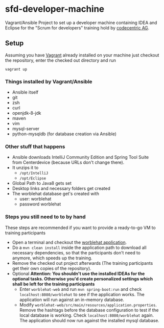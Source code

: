 # sfd-developer-machine
Vagrant/Ansible Project to set up a developer machine containing IDEA and Eclipse for the "Scrum for developers" training hold by [codecentric AG](https://www.codecentric.de).

## Setup
Assuming you have [Vagrant](https://www.vagrantup.com/) already installed on your machine just checkout the repository, enter the checked out directory and run

```vagrant up```

### Things installed by Vagrant/Ansible
  * Ansible itself
  * git
  * zsh
  * curl
  * openjdk-8-jdk
  * maven
  * vim
  * mysql-server
  * python-mysqldb (for database creation via Ansible)

### Other stuff that happens
  * Ansible downloads IntelliJ Community Edition and Spring Tool Suite from Centerdevice (because URLs don't change there).
  * It unzips it to
    * ```/opt/IntelliJ```
    * ```/opt/Eclipse```
  * Global Path to Java8 gets set
  * Desktop links and necessary folders get created
  * The worblehat database get's created with
    * user: worblehat
    * password worblehat

### Steps you still need to to by hand
These steps are recommended if you want to provide a ready-to-go VM to training participants
  * Open a terminal and checkout the [worblehat application](https://github.com/scrum-for-developers/worblehat).
  * Do a ```mvn clean install``` inside the application path to download all necessary dependencies, so that the participants don't need to anymore, which speeds up the training.
  * Remove the checked out project afterwards (The training participants get their own copies of the repository).
  * Optional **Attention: You shouldn't use the installed IDEAs for the optional tasks. Otherwise you'd create personalized settings which shall be left for the training participants**
    * Enter ```worblehat-web``` and run ```mvn spring-boot:run``` and check ```localhost:8080/worblehat``` to see if the application works. The application will run against an in-memory database.
    * Modify ```worblehat-web/src/main/resources/application.properties```.
    Remove the hashtags before the database configuration to test if the local database is working. Check  ```localhost:8080/worblehat``` again. The application should now run against the installed mysql database.
